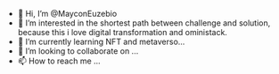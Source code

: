 - 👋 Hi, I’m @MayconEuzebio
- 👀 I’m interested in the shortest path between challenge and solution, because this i love digital transformation and oministack.
- 🌱 I’m currently learning NFT and metaverso...
- 💞️ I’m looking to collaborate on ...
- 📫 How to reach me ...

<!---
MayconEuzebio/MayconEuzebio is a ✨ special ✨ repository because its `README.md` (this file) appears on your GitHub profile.
You can click the Preview link to take a look at your changes.
--->
